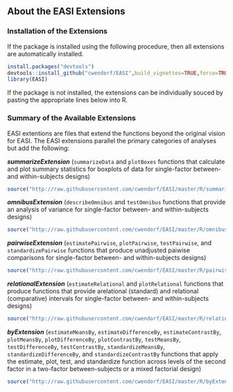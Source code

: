 ## About the EASI Extensions

### Installation of the Extensions

If the package is installed using the following procedure, then all extensions are automatically installed.

``` r
install.packages("devtools")
devtools::install_github("cwendorf/EASI",build_vignettes=TRUE,force=TRUE
library(EASI)
```

If the package is not installed, the extensions can be individually souced by pasting the appropriate lines below into R.

### Summary of the Available Extensions

EASI extentions are files that extend the functions beyond the original vision for EASI. The EASI extensions parallel the primary categories of analyses but add the following:

**_summarizeExtension_** (`summarizeData` and `plotBoxes` functions that calculate and plot summary statistics for boxplots of data for single-factor between- and within-subjects designs)
```r
source("http://raw.githubusercontent.com/cwendorf/EASI/master/R/summarizeExtension.R")
```

**_omnibusExtension_** (`describeOmnibus` and `testOmnibus` functions that provide an analysis of variance for single-factor between- and within-subjects designs)
```r
source("http://raw.githubusercontent.com/cwendorf/EASI/master/R/omnibusExtension.R")
```

**_pairwiseExtension_** (`estimatePairwise`, `plotPairwise`, `testPairwise`, and `standardizePairwise` functions that produce unadjusted paiwise comparisons for single-factor between- and within-subjects designs)
```r
source("http://raw.githubusercontent.com/cwendorf/EASI/master/R/pairwiseExtension.R")
```

**_relationalExtension_** (`estimateRelational` and `plotRelational` functions that produce functions that provide arelational (standard) and relational (comparative) intervals for single-factor between- and within-subjects designs)
```r
source("http://raw.githubusercontent.com/cwendorf/EASI/master/R/relationalExtension.R")
```

**_byExtension_** (`estimateMeansBy`, `estimateDifferenceBy`, `estimateContrastBy`, `plotMeansBy`, `plotDifferenceBy`, `plotContrastBy`, `testMeansBy`, `testDifferenceBy`, `testContrastBy`, `standardizeMeansBy`, `standardizeDifferenceBy`, and `standardizeContrastBy` functions that apply the estimate, plot, test, and standardize function across levels of the second factor in a two-factor between-subjects or a mixed factorial design)
```r
source("http://raw.githubusercontent.com/cwendorf/EASI/master/R/byExtension.R")
```
